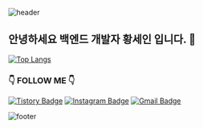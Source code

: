 ![header](https://capsule-render.vercel.app/api?type=waving&color=auto&height=200&section=header&text=Sein's%20Github&fontSize=50)

## 안녕하세요 백엔드 개발자 황세인 입니다. 👋

[![Top Langs](https://github-readme-stats.vercel.app/api/top-langs/?username=5ein&layout=compact)](https://github.com/5ein/github-readme-stats)

### 👇 FOLLOW ME 👇
[![Tistory Badge](https://img.shields.io/badge/-Tistory-black?style=flat-square&logo=Tistory&logoColor=white&link=https://5ein.tistory.com/)](https://5ein.tistory.com/) 
[![Instagram Badge](https://img.shields.io/badge/-Instagram-dd2a7b?style=flat-square&logo=instagram&logoColor=white&link=https://www.instagram.com/5ein_i/)](https://www.instagram.com/5ein_i/)
[![Gmail Badge](https://img.shields.io/badge/Gmail-d14836?style=flat-square&logo=Gmail&logoColor=white&link=mailto:hwangsein0525@gmail.com)](mailto:hwangsein0525@gmail.com)


![footer](https://capsule-render.vercel.app/api?type=waving&color=auto&height=100&section=footer)
